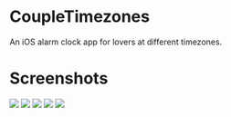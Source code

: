 # CoupleTimezones
An iOS alarm clock app for lovers at different timezones.

# Screenshots

![](https://raw.githubusercontent.com/cheng-kang/CoupleTimezones/master/Resources/1.jpg)
![](https://raw.githubusercontent.com/cheng-kang/CoupleTimezones/master/Resources/2.jpg)
![](https://raw.githubusercontent.com/cheng-kang/CoupleTimezones/master/Resources/3.jpg)
![](https://raw.githubusercontent.com/cheng-kang/CoupleTimezones/master/Resources/4.jpg)
![](https://raw.githubusercontent.com/cheng-kang/CoupleTimezones/master/Resources/5.jpg)
